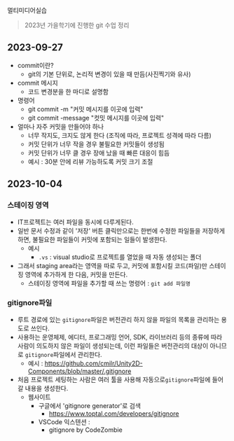 멀티미디어실습

> 2023년 가을학기에 진행한 git 수업 정리

## 2023-09-27
- commit이란?
    - git의 기본 단위로, 논리적 변경이 있을 때 만듬(사진찍기와 유사)
- commit 메시지
    -  코드 변경분을 한 마디로 설명함
- 명령어
    - git commit -m "커밋 메시지를 이곳에 입력"
    - git commit -message "컷밋 메시지를 이곳에 입력"
- 얼마나 자주 커밋을 만들어야 하나
    - 너무 작지도, 크지도 않게 한다 (조직에 따라, 프로젝트 성격에 따라 다름)
    - 커밋 단위가 너무 작을 경우 불필요한 커밋들이 생성됨
    - 커밋 단위가 너무 클 경우 장애 났을 때 빠른 대응이 힘듬
    - 예시 : 30분 안에 리뷰 가능하도록 커밋 크기 조절


## 2023-10-04
### 스테이징 영역
- IT프로젝트는 여러 파일을 동시에 다루게된다.
- 일반 문서 수정과 같이 '저장' 버튼 클릭만으로는 한번에 수정한 파일들을 저장하게 하면, 불필요한 파일들이 커밋에 포함되는 일들이 발생한다.
    - 예시
        - `.vs` : visual studio로 프로젝트를 열었을 때 자동 생성되는 폴더
- 그래서 staging area라는 영역을 따로 두고, 커밋에 포함시킬 코드(파일)만 스테이징 영역에 추가하게 한 다음, 커밋을 만든다.
    - 스테이징 영역에 파일을 추가할 때 쓰는 명령어 : `git add 파일명`


### gitignore파일
- 루트 경로에 있는 `gitignore`파일은 버전관리 하지 않을 파일의 목록을 관리하는 용도로 쓰인다.
- 사용하는 운영체제, 에디터, 프로그래밍 언어, SDK, 라이브러리 등의 종류에 따라 사람이 의도하지 않은 파일이 생성되는데, 이런 파일들은 버전관리의 대상이 아니므로 `gitignore`파일에서 관리한다.
    - 예시 : https://github.com/cmilr/Unity2D-Components/blob/master/.gitignore
- 처음 프로젝트 세팅하는 사람은 여러 툴을 사용해 자동으로`gitignore`파일에 들어갈 내용을 생성한다.
    - 웹사이트
        - 구글에서 'gitignore generator'로 검색
            - https://www.toptal.com/developers/gitignore
        - VSCode 익스텐션 : 
            - gitignore by CodeZombie